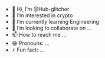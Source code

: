 - 👋 Hi, I’m @Hub-glitcher
- 👀 I’m interested in crypto
- 🌱 I’m currently learning Engineering
- 💞️ I’m looking to collaborate on ...
- 📫 How to reach me ...
- 😄 Pronouns: ...
- ⚡ Fun fact: ...

<!---
Hub-glitcher/Hub-glitcher is a ✨ special ✨ repository because its `README.md` (this file) appears on your GitHub profile.
You can click the Preview link to take a look at your changes.
--->

